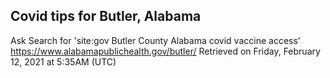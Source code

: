 ## Covid tips for Butler, Alabama

Ask Search for 'site:gov Butler County Alabama covid vaccine access'
https://www.alabamapublichealth.gov/butler/
Retrieved on Friday, February 12, 2021 at 5:35AM (UTC)
